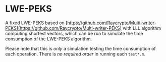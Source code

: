 # LWE-PEKS

A fixed LWE-PEKS based on [https://github.com/Raycrypto/Multi-writer-PEKS](https://github.com/Raycrypto/Multi-writer-PEKS) with LLL algorithm computing shortest vectors, which can be run to simulate the time consumption of the LWE-PEKS algorithm. 

Please note that this is *only* a simulation testing the time consumption of each operation. There is *no required order* in running each ```test*.m```. 
